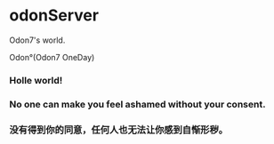 # odonServer
Odon7's world.
 
  Odon°(Odon7 OneDay)
  
###        Holle world!
        
###        No one can make you feel ashamed without your consent.
###        没有得到你的同意，任何人也无法让你感到自惭形秽。
